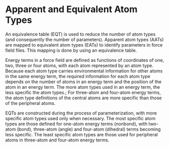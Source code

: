 # Apparent and Equivalent Atom Types

An equivalence table (EQT) is used to reduce the number of atom types (and consequently the number of parameters). Apparent atom types (AATs) are mapped to equivalent atom types (EATs) to identify parameters in force field files. This mapping is done by using an equivalence table.
 
Energy terms in a force field are defined as functions of coordinates of one, two, three or four atoms, with each atom represented by an atom type. Because each atom type carries environmental information for other atoms in the same energy term, the required information for each atom type depends on the number of atoms in an energy term and the position of the atom in an energy term. The more atom types used in an energy term, the less specific the atom types.; For three-atom and four-atom energy terms, the atom type definitions of the central atoms are more specific than those of the peripheral atoms. 

EQTs are constructed during the process of parameterization, with more specific atom types used only when necessary. The most specific atom types are those defined for one-atom energy terms (nonbond), with two-atom (bond), three-atom (angle) and four-atom (dihedral) terms becoming less specific. The least specific atom types are those used for peripheral atoms in three-atom and four-atom energy terms. 

 
